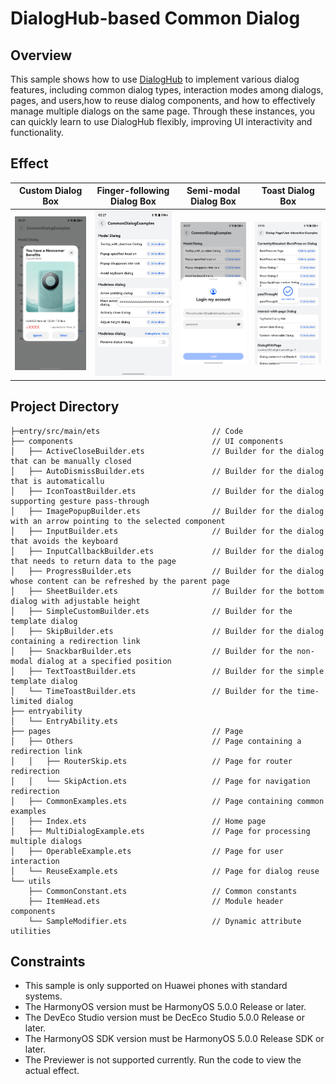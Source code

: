 # DialogHub-based Common Dialog
## Overview
This sample shows how to use [DialogHub](https://gitcode.com/openharmony-sig/dialoghub) to implement various dialog features, including common dialog types, interaction modes among dialogs, pages, and users,how to reuse dialog components, and how to effectively manage multiple dialogs on the same page. Through these instances, you can quickly learn to use DialogHub flexibly, improving UI interactivity and functionality.

## Effect

| Custom Dialog Box                           | Finger-following Dialog Box                | Semi-modal Dialog Box                      | Toast Dialog Box                           |
|---------------------------------------------|--------------------------------------------|--------------------------------------------|--------------------------------------------|
| ![](screenshots/device/en/customDialog.png) | ![](screenshots/device/en/popupDialog.png) | ![](screenshots/device/en/sheetDialog.png) | ![](screenshots/device/en/toastDialog.png) |

## Project Directory
```text
├─entry/src/main/ets                         // Code
├── components                               // UI components
│   ├── ActiveCloseBuilder.ets               // Builder for the dialog that can be manually closed
│   ├── AutoDismissBuilder.ets               // Builder for the dialog that is automaticallu
│   ├── IconToastBuilder.ets                 // Builder for the dialog supporting gesture pass-through
│   ├── ImagePopupBuilder.ets                // Builder for the dialog with an arrow pointing to the selected component
│   ├── InputBuilder.ets                     // Builder for the dialog that avoids the keyboard
│   ├── InputCallbackBuilder.ets             // Builder for the dialog that needs to return data to the page
│   ├── ProgressBuilder.ets                  // Builder for the dialog whose content can be refreshed by the parent page
│   ├── SheetBuilder.ets                     // Builder for the bottom dialog with adjustable height
│   ├── SimpleCustomBuilder.ets              // Builder for the template dialog
│   ├── SkipBuilder.ets                      // Builder for the dialog containing a redirection link
│   ├── SnackbarBuilder.ets                  // Builder for the non-modal dialog at a specified position
│   ├── TextToastBuilder.ets                 // Builder for the simple template dialog
│   └── TimeToastBuilder.ets                 // Builder for the time-limited dialog
├── entryability
│   └── EntryAbility.ets
├── pages                                    // Page
│   ├── Others                               // Page containing a redirection link
│   │   ├── RouterSkip.ets                   // Page for router redirection
│   │   └── SkipAction.ets                   // Page for navigation redirection
│   ├── CommonExamples.ets                   // Page containing common examples
│   ├── Index.ets                            // Home page
│   ├── MultiDialogExample.ets               // Page for processing multiple dialogs
│   ├── OperableExample.ets                  // Page for user interaction
│   └── ReuseExample.ets                     // Page for dialog reuse
└── utils    
    ├── CommonConstant.ets                   // Common constants                           
    ├── ItemHead.ets                         // Module header components
    └── SampleModifier.ets                   // Dynamic attribute utilities
```

## Constraints
- This sample is only supported on Huawei phones with standard systems.
- The HarmonyOS version must be HarmonyOS 5.0.0 Release or later.
- The DevEco Studio version must be DecEco Studio 5.0.0 Release or later.
- The HarmonyOS SDK version must be HarmonyOS 5.0.0 Release SDK or later.
- The Previewer is not supported currently. Run the code to view the actual effect.